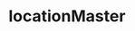 locationMaster
==============
<!--
Populate City, State from Zip - Ajax Autocomplete  City and State - Ajax Autocomplete City and State (populate separate inputs) - Get Location from IP - 

Include the following JS files

 <script src="http://ajax.googleapis.com/ajax/libs/jquery/1.10.2/jquery.min.js"></script>
 <script src="http://ajax.googleapis.com/ajax/libs/jqueryui/1.10.3/jquery-ui.min.js"></script>
 
CSS for autocomplete
<style type="text/css">
.ui-menu .ui-menu-item a,.ui-menu .ui-menu-item a.ui-state-hover, .ui-menu .ui-menu-item a.ui-state-active {
	font-weight: normal;
	margin: -1px;
	text-align:left;
	font-size:14px;
	}
.ui-autocomplete-loading { background: white url("/images/ui-anim_basic_16x16.gif") right center no-repeat; }
</style>

How to use
1) Make 3 inputs, with the ID's of locationSearch, city, state (city and state can be hidden)
2) For geting location from IP address add. <div id="locationFromIP"></div>

-->
